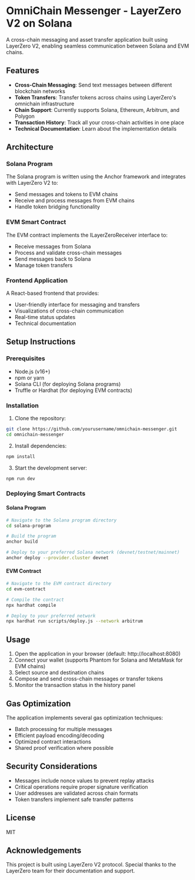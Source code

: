 
# OmniChain Messenger - LayerZero V2 on Solana

A cross-chain messaging and asset transfer application built using LayerZero V2, enabling seamless communication between Solana and EVM chains.

## Features

- **Cross-Chain Messaging**: Send text messages between different blockchain networks
- **Token Transfers**: Transfer tokens across chains using LayerZero's omnichain infrastructure
- **Chain Support**: Currently supports Solana, Ethereum, Arbitrum, and Polygon
- **Transaction History**: Track all your cross-chain activities in one place
- **Technical Documentation**: Learn about the implementation details

## Architecture

### Solana Program
The Solana program is written using the Anchor framework and integrates with LayerZero V2 to:
- Send messages and tokens to EVM chains
- Receive and process messages from EVM chains
- Handle token bridging functionality

### EVM Smart Contract
The EVM contract implements the ILayerZeroReceiver interface to:
- Receive messages from Solana
- Process and validate cross-chain messages
- Send messages back to Solana
- Manage token transfers

### Frontend Application
A React-based frontend that provides:
- User-friendly interface for messaging and transfers
- Visualizations of cross-chain communication
- Real-time status updates
- Technical documentation

## Setup Instructions

### Prerequisites
- Node.js (v16+)
- npm or yarn
- Solana CLI (for deploying Solana programs)
- Truffle or Hardhat (for deploying EVM contracts)

### Installation

1. Clone the repository:
```bash
git clone https://github.com/yourusername/omnichain-messenger.git
cd omnichain-messenger
```

2. Install dependencies:
```bash
npm install
```

3. Start the development server:
```bash
npm run dev
```

### Deploying Smart Contracts

#### Solana Program
```bash
# Navigate to the Solana program directory
cd solana-program

# Build the program
anchor build

# Deploy to your preferred Solana network (devnet/testnet/mainnet)
anchor deploy --provider.cluster devnet
```

#### EVM Contract
```bash
# Navigate to the EVM contract directory
cd evm-contract

# Compile the contract
npx hardhat compile

# Deploy to your preferred network
npx hardhat run scripts/deploy.js --network arbitrum
```

## Usage

1. Open the application in your browser (default: http://localhost:8080)
2. Connect your wallet (supports Phantom for Solana and MetaMask for EVM chains)
3. Select source and destination chains
4. Compose and send cross-chain messages or transfer tokens
5. Monitor the transaction status in the history panel

## Gas Optimization

The application implements several gas optimization techniques:
- Batch processing for multiple messages
- Efficient payload encoding/decoding
- Optimized contract interactions
- Shared proof verification where possible

## Security Considerations

- Messages include nonce values to prevent replay attacks
- Critical operations require proper signature verification
- User addresses are validated across chain formats
- Token transfers implement safe transfer patterns

## License

MIT

## Acknowledgements

This project is built using LayerZero V2 protocol. Special thanks to the LayerZero team for their documentation and support.

